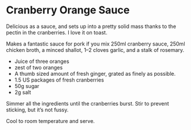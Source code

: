 Cranberry Orange Sauce
======================

Delicious as a sauce, and sets up into a pretty solid mass thanks to the pectin in the cranberries. I love it on toast.

Makes a fantastic sauce for pork if you mix 250ml cranberry sauce, 250ml chicken broth, a minced shallot, 1–2 cloves garlic, and a stalk of rosemary.

- Juice of three oranges
- zest of two oranges
- A thumb sized amount of fresh ginger, grated as finely as possible.
- 1.5 US packages of fresh cranberries
- 50g sugar
- 2g salt

Simmer all the ingredients until the cranberries burst. Stir to prevent sticking, but it’s not fussy.

Cool to room temperature and serve.



